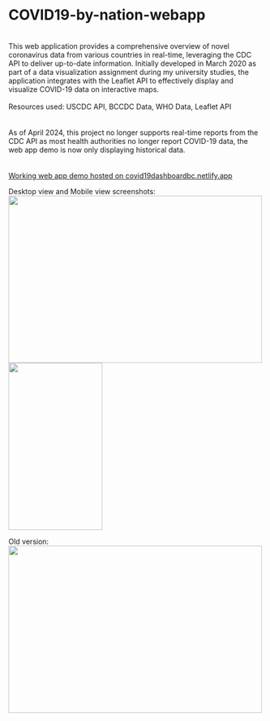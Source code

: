 # COVID19-by-nation-webapp
<Br/>
This web application provides a comprehensive overview of novel coronavirus data from various countries in real-time, leveraging the CDC API to deliver up-to-date information. Initially developed in March 2020 as part of a data visualization assignment during my university studies, the application integrates with the Leaflet API to effectively display and visualize COVID-19 data on interactive maps.<Br/>
<Br/>
Resources used: USCDC API, BCCDC Data,  WHO Data, Leaflet API
<Br/>
<Br/>
<Br/>
As of April 2024, this project no longer supports real-time reports from the CDC API as most health authorities no longer report COVID-19 data, the web app demo is now only displaying historical data.
<Br/>
<Br/>
<Br/>
 <a href="https://covid19dashboardbc.netlify.app">Working web app demo hosted on covid19dashboardbc.netlify.app</a> 
<Br/>

Desktop view and Mobile view screenshots:
<Br/>
<img src="https://user-images.githubusercontent.com/14143045/85275669-807a8180-b435-11ea-9ef8-15676112c5e0.png" width="500" height="329">
<img src="https://user-images.githubusercontent.com/14143045/89601141-a65aba80-d818-11ea-825d-0d313605d01c.png" width="185" height="329">
<Br/>


Old version:
<Br/>
<img src="https://user-images.githubusercontent.com/14143045/79957009-d2069000-8435-11ea-8f8e-e276e44cb751.png" width="500" height="329">
